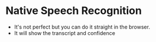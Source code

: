 # Native Speech Recognition
* It's not perfect but you can do it straight in the browser.
* It will show the transcript and confidence